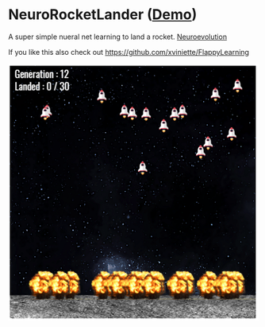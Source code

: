 # NeuroRocketLander ([Demo](http://ryangrossGitHub.github.io/NeuralRocketLander/))

A super simple nueral net learning to land a rocket. [Neuroevolution](http://www.scholarpedia.org/article/Neuroevolution)

If you like this also check out https://github.com/xviniette/FlappyLearning

![Alt text](img/Capture.PNG?raw=true)
